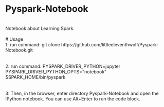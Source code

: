 # Pyspark-Notebook
<br/>
Notebook about Learning Spark.<br/>
<br/>
# Usage
<br/>
1: run command: git clone https://github.com/littleeleventhwolf/Pyspark-Notebook.git<br/><br/>
<br/>
2: run command: PYSPARK_DRIVER_PYTHON=jupyter PYSPARK_DRIVER_PYTHON_OPTS="notebook" $SPARK_HOME/bin/pyspark<br/>
<br/>
<br/>
3: Then, in the browser, enter directory Pyspark-Notebook and open the IPython notebook. You can use Alt+Enter to run the code block.<br/> 
